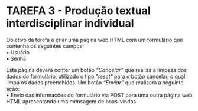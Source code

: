 # TAREFA 3 - Produção textual interdisciplinar individual

Objetivo da terefa é criar uma página web HTML com um formulário que contenha os seguintes campos: <br />
• Usuário <br />
• Senha <br />

Esta página deverá conter um botão <i>“Cancelar”</i> que realiza a limpeza dos dados do formulário, utilizado o tipo <i>"reset"</i> para o botão cancelar, o qual limpa os dados preenchidos.
Um botão <i>“Enviar”</i> que realizara a seguinte ação: <br />
• Envio das informações do formulário via POST para uma outra página web HTML apresentando uma mensagem de boas-vindas.

